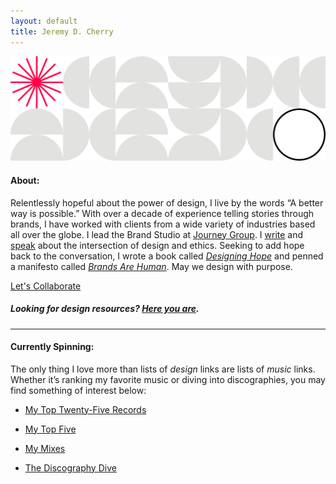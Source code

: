 ```yaml
---
layout: default
title: Jeremy D. Cherry
---
```


<img src="/images/jdc-pattern.svg" class="header-pattern">

#### About:

Relentlessly hopeful about the power of design, I live by the words “A better way is possible.” With over a decade of experience telling stories through brands, I have worked with clients from a wide variety of industries based all over the globe. I lead the Brand Studio at [Journey Group](https://journeygroup.com). I [write](/writing) and [speak](/speaking) about the intersection of design and ethics. Seeking to add hope back to the conversation, I wrote a book called [_Designing Hope_](https://hopeful.design) and penned a manifesto called [_Brands Are Human_](/brandsarehuman). May we design with purpose.

<a href="mailto:jeremy@jeremydcherry.com" class="btn">Let's Collaborate</a>

##### _Looking for design resources? [Here you are](/resources)._

---

#### Currently Spinning:

The only thing I love more than lists of _design_ links are lists of _music_ links. Whether it’s ranking my favorite music or diving into discographies, you may find something of interest below:

- [My Top Twenty-Five Records](/25)

- [My Top Five](/top-five)

- [My Mixes](/mixes)

- [The Discography Dive](/discography-dive)